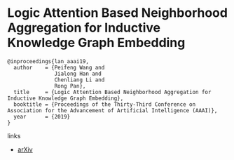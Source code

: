 # Logic Attention Based Neighborhood Aggregation for Inductive Knowledge Graph Embedding

```
@inproceedings{lan_aaai19,
  author    = {Peifeng Wang and
               Jialong Han and
               Chenliang Li and
               Rong Pan},
  title     = {Logic Attention Based Neighborhood Aggregation for Inductive Knowledge Graph Embedding},
  booktitle = {Proceedings of the Thirty-Third Conference on Association for the Advancement of Artificial Intelligence (AAAI)},
  year      = {2019}
}
```

links
- [arXiv](https://arxiv.org/abs/1811.01399)
